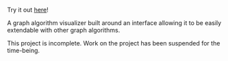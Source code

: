 Try it out [here](http://algorithm-visualizer-seven.vercel.app/)!

A graph algorithm visualizer built around an interface allowing it to be easily extendable with other graph algorithms.

This project is incomplete. Work on the project has been suspended for the time-being.
